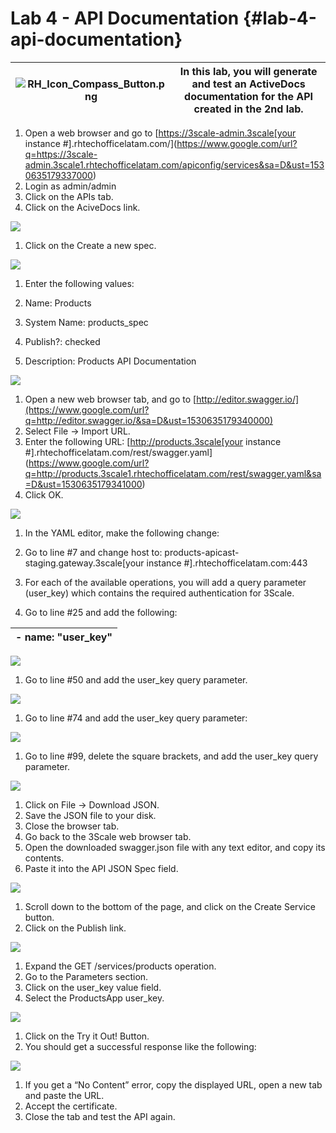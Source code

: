 # Lab 4 - API Documentation {#lab-4-api-documentation}

| ![RH_Icon_Compass_Button.png](images/image26.png) | In this lab, you will generate and test an ActiveDocs documentation for the API created in the 2nd lab. |
| --- | --- |

1.  Open a web browser and go to [https://3scale-admin.3scale[your instance #].rhtechofficelatam.com/](https://www.google.com/url?q=https://3scale-admin.3scale1.rhtechofficelatam.com/apiconfig/services&sa=D&ust=1530635179337000)
2.  Login as admin/admin
3.  Click on the APIs tab.
4.  Click on the AciveDocs link.

![](images/image31.png)

1.  Click on the Create a new spec.

![](images/image102.png)

1.  Enter the following values:

1.  Name: Products
2.  System Name: products_spec
3.  Publish?: checked
4.  Description: Products API Documentation

![](images/image75.png)

1.  Open a new web browser tab, and go to [http://editor.swagger.io/](https://www.google.com/url?q=http://editor.swagger.io/&sa=D&ust=1530635179340000) 
2.  Select File -&gt; Import URL.
3.  Enter the following URL: [http://products.3scale[your instance #].rhtechofficelatam.com/rest/swagger.yaml](https://www.google.com/url?q=http://products.3scale1.rhtechofficelatam.com/rest/swagger.yaml&sa=D&ust=1530635179341000) 
4.  Click OK.

![](images/image79.png)

1.  In the YAML editor, make the following change:

1.  Go to line #7 and change host to: products-apicast-staging.gateway.3scale[your instance #].rhtechofficelatam.com:443

1.  For each of the available operations, you will add a query parameter (user_key) which contains the required authentication for 3Scale.
2.  Go to line #25 and add the following:

|       - name: &quot;user_key&quot; |
| --- |

![](images/image204.png)

1.  Go to line #50 and add the user_key query parameter.

![](images/image7.png)

1.  Go to line #74 and add the user_key query parameter:

![](images/image121.png)

1.  Go to line #99, delete the square brackets, and add the user_key query parameter.

![](images/image126.png)

1.  Click on File -&gt; Download JSON.
2.  Save the JSON file to your disk.
3.  Close the browser tab.
4.  Go back to the 3Scale web browser tab.
5.  Open the downloaded swagger.json file with any text editor, and copy its contents.
6.  Paste it into the API JSON Spec field.

![](images/image196.png)

1.  Scroll down to the bottom of the page, and click on the Create Service button.
2.  Click on the  Publish link.

![](images/image187.png)

1.  Expand the GET /services/products operation.
2.  Go to the Parameters section.
3.  Click on the user_key value field.
4.  Select the ProductsApp user_key.

![](images/image116.png)

1.  Click on the Try it Out! Button.
2.  You should get a successful response like the following:

![](images/image74.png)

1.  If you get a “No Content” error, copy the displayed URL, open a new tab and paste the URL.
2.  Accept the certificate.
3.  Close the tab and test the API again.